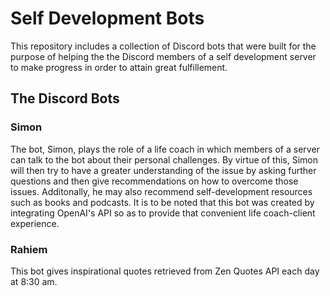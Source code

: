 #  Self Development Bots

This repository includes a collection of Discord bots that were built for the purpose of helping the the Discord members of a self development server to make progress 
in order to attain great fulfillement.

##  The Discord Bots

###  Simon

The bot, Simon, plays the role of a life coach in which members of a server can talk to the bot about their personal challenges. By virtue of this, Simon will then try
to have a greater understanding of the issue by asking further questions and then give recommendations on how to overcome those issues. Additonally, he may also
recommend self-development resources such as books and podcasts. It is to be noted that this bot was created by integrating OpenAI's API so as to provide that
convenient life coach-client experience.

###  Rahiem

This bot gives inspirational quotes retrieved from Zen Quotes API each day at 8:30 am.
